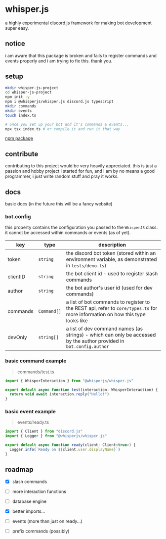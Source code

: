 # whisper.js

a highly experimental discord.js framework for making bot development super easy.

## notice

i am aware that this package is broken and fails to register commands and events properly and i am trying to fix this. thank you.

## setup

```bash
mkdir whisper-js-project
cd whisper-js-project
npm init -y
npm i @whisperjs/whisper.js discord.js typescript
mkdir commands
mkdir events
touch index.ts

# once you set up your bot and it's commands & events...
npx tsx index.ts # or compile it and run it that way
```

[npm package](https://www.npmjs.com/package/@whisperjs/whisper.js)

## contribute

contributing to this project would be very heavily appreciated. this is just a passion and hobby project i started for fun, and i am by no means a good programmer, i just write random stuff and pray it works.

## docs

basic docs (in the future this will be a fancy website)

### bot.config

this property contains the configuration you passed to the `WhisperJS` class. it cannot be accessed within commands or events (as of yet).

| key   | type        | description          |
|-------|-------------|----------------------|
| token  | `string`      | the discord bot token (stored within an environment variable, as demonstrated in `tests/demo.ts`) |
| clientID   | `string`         | the bot client id - used to register slash commands   |
| author | `string`      | the bot author's user id (used for dev commands)     |
| commands | `Command[]`      | a list of bot commands to register to the REST api, refer to `core/types.ts` for more information on how this type looks like |
| devOnly | `string[]`      | a list of dev command names (as strings) - which can only be accessed by the author provided in `bot.config.author`     |

### basic command example

> commands/test.ts
```ts
import { WhisperInteraction } from "@whisperjs/whisper.js"

export default async function test(interaction: WhisperInteraction) {
  return void await interaction.reply("Hello!")
}
```

### basic event example

> events/ready.ts
```ts
import { Client } from "discord.js"
import { Logger } from "@whisperjs/whisper.js"

export default async function ready(client: Client<true>) {
  Logger.info(`Ready on ${client.user.displayName}`)
}
```

## roadmap

- [x] slash commands

- [ ] more interaction functions

- [ ] database engine

- [x] better imports...

- [ ] events (more than just on ready...)

- [ ] prefix commands (possibly)
